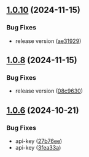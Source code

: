 ## [1.0.10](https://github.com/crawlora-com/typescript-sdk/compare/v1.0.9...v1.0.10) (2024-11-15)


### Bug Fixes

* release version ([ae31929](https://github.com/crawlora-com/typescript-sdk/commit/ae319298347923f536509900e85e739cf15a65e7))



## [1.0.8](https://github.com/crawlora-com/typescript-sdk/compare/v1.0.7...v1.0.8) (2024-11-15)


### Bug Fixes

* release version ([08c9630](https://github.com/crawlora-com/typescript-sdk/commit/08c96306a5bd1e1bd99a0e01e866579387bd76f9))



## [1.0.6](https://github.com/crawlora-com/typescript-sdk/compare/v1.0.5...v1.0.6) (2024-10-21)


### Bug Fixes

* api-key ([27b76ee](https://github.com/crawlora-com/typescript-sdk/commit/27b76ee26d44a872fb94253281c6a66d2382fbbf))
* api-key ([3fea33a](https://github.com/crawlora-com/typescript-sdk/commit/3fea33a5f8c15eaa8e118caf9f39842ac3ba475e))



